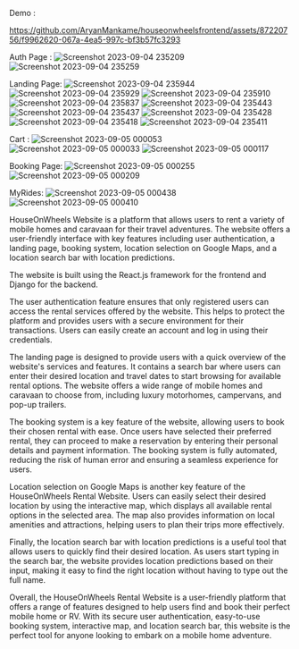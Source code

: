 Demo : 


https://github.com/AryanMankame/houseonwheelsfrontend/assets/87220756/f9962620-067a-4ea5-997c-bf3b57fc3293


Auth Page : 
![Screenshot 2023-09-04 235209](https://github.com/AryanMankame/houseonwheelsfrontend/assets/87220756/4e758726-7cea-4370-aadc-a933bd0fd416)
![Screenshot 2023-09-04 235259](https://github.com/AryanMankame/houseonwheelsfrontend/assets/87220756/d1bdc73b-43b4-4001-9025-51c6a4ce7d2c)


Landing Page:
![Screenshot 2023-09-04 235944](https://github.com/AryanMankame/houseonwheelsfrontend/assets/87220756/bb4d31ba-dc6d-4b57-9100-77aaa27f34aa)
![Screenshot 2023-09-04 235929](https://github.com/AryanMankame/houseonwheelsfrontend/assets/87220756/a414b5dd-a12b-490f-b2a8-456f32bbcc6e)
![Screenshot 2023-09-04 235910](https://github.com/AryanMankame/houseonwheelsfrontend/assets/87220756/16f93e81-262f-4c24-94b8-7c3c546abb0f)
![Screenshot 2023-09-04 235837](https://github.com/AryanMankame/houseonwheelsfrontend/assets/87220756/235f806a-9632-4f3d-8684-a607c97afe03)
![Screenshot 2023-09-04 235443](https://github.com/AryanMankame/houseonwheelsfrontend/assets/87220756/727f7176-752b-42ce-b0d9-0aed41a56b8f)
![Screenshot 2023-09-04 235437](https://github.com/AryanMankame/houseonwheelsfrontend/assets/87220756/f56859ca-3830-4572-ab52-9dcc81ae0a9b)
![Screenshot 2023-09-04 235428](https://github.com/AryanMankame/houseonwheelsfrontend/assets/87220756/cfb86acb-a4c9-4c56-8543-74d0c9f8e009)
![Screenshot 2023-09-04 235418](https://github.com/AryanMankame/houseonwheelsfrontend/assets/87220756/c7b2756d-b7bf-4180-83b3-b14f35329174)
![Screenshot 2023-09-04 235411](https://github.com/AryanMankame/houseonwheelsfrontend/assets/87220756/9527213e-10e8-43a6-b2a3-c192d3c0a7e7)

Cart :
![Screenshot 2023-09-05 000053](https://github.com/AryanMankame/houseonwheelsfrontend/assets/87220756/df65a670-2c3c-48db-9c5f-b90c1bd0c0f4)
![Screenshot 2023-09-05 000033](https://github.com/AryanMankame/houseonwheelsfrontend/assets/87220756/048ec257-f9ac-4b32-9082-271a2bccec94)
![Screenshot 2023-09-05 000117](https://github.com/AryanMankame/houseonwheelsfrontend/assets/87220756/e0d44ce5-d9f9-4716-82b5-6877057b5c9b)

Booking Page:
![Screenshot 2023-09-05 000255](https://github.com/AryanMankame/houseonwheelsfrontend/assets/87220756/e2aa95e2-1163-4963-b8d0-a9b6c065eedf)
![Screenshot 2023-09-05 000209](https://github.com/AryanMankame/houseonwheelsfrontend/assets/87220756/43211669-4a05-42e4-8676-fffb468d7145)

MyRides:
![Screenshot 2023-09-05 000438](https://github.com/AryanMankame/houseonwheelsfrontend/assets/87220756/6cb3c191-708f-4240-897b-44779efefc23)
![Screenshot 2023-09-05 000410](https://github.com/AryanMankame/houseonwheelsfrontend/assets/87220756/7fe194b1-bfe0-44dc-be97-11e9901b8441)


HouseOnWheels Website is a platform that allows users to rent a variety of mobile homes and caravaan for their travel adventures. The website offers a user-friendly interface with key features including user authentication, a landing page, booking system, location selection on Google Maps, and a location search bar with location predictions.

The website is built using the React.js framework for the frontend and Django for the backend.

The user authentication feature ensures that only registered users can access the rental services offered by the website. This helps to protect the platform and provides users with a secure environment for their transactions. Users can easily create an account and log in using their credentials.

The landing page is designed to provide users with a quick overview of the website's services and features. It contains a search bar where users can enter their desired location and travel dates to start browsing for available rental options. The website offers a wide range of mobile homes and caravaan to choose from, including luxury motorhomes, campervans, and pop-up trailers.

The booking system is a key feature of the website, allowing users to book their chosen rental with ease. Once users have selected their preferred rental, they can proceed to make a reservation by entering their personal details and payment information. The booking system is fully automated, reducing the risk of human error and ensuring a seamless experience for users.

Location selection on Google Maps is another key feature of the HouseOnWheels Rental Website. Users can easily select their desired location by using the interactive map, which displays all available rental options in the selected area. The map also provides information on local amenities and attractions, helping users to plan their trips more effectively.

Finally, the location search bar with location predictions is a useful tool that allows users to quickly find their desired location. As users start typing in the search bar, the website provides location predictions based on their input, making it easy to find the right location without having to type out the full name.

Overall, the HouseOnWheels Rental Website is a user-friendly platform that offers a range of features designed to help users find and book their perfect mobile home or RV. With its secure user authentication, easy-to-use booking system, interactive map, and location search bar, this website is the perfect tool for anyone looking to embark on a mobile home adventure.
